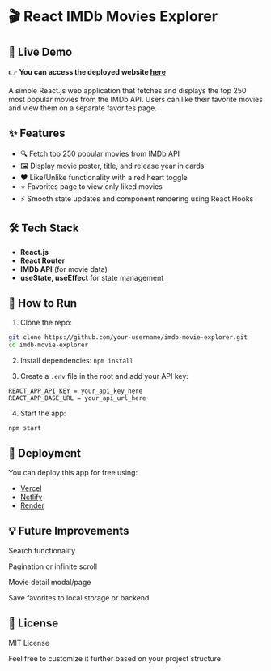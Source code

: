 #   🎬 React IMDb Movies Explorer

## 🚀 Live Demo

👉 **You can access the deployed website [here](https://comfy-basbousa-503095.netlify.app/)** 

A simple React.js web application that fetches and displays the top 250 most popular movies from the IMDb API. Users can like their favorite movies and view them on a separate favorites page.

## ✨ Features

- 🔍 Fetch top 250 popular movies from IMDb API
- 🖼️ Display movie poster, title, and release year in cards
- ❤️ Like/Unlike functionality with a red heart toggle
- ⭐ Favorites page to view only liked movies
- ⚡ Smooth state updates and component rendering using React Hooks


## 🛠️ Tech Stack

- **React.js**
- **React Router**
- **IMDb API** (for movie data)
- **useState, useEffect** for state management

## 🔧 How to Run

1. Clone the repo:
```bash
git clone https://github.com/your-username/imdb-movie-explorer.git
cd imdb-movie-explorer
```
2. Install dependencies:
`npm install`

3.  Create a `.env` file in the root and add your API key:
```
REACT_APP_API_KEY = your_api_key_here
REACT_APP_BASE_URL = your_api_url_here
```
4.  Start the app:
```
npm start
```

##  🚀 Deployment
You can deploy this app for free using:

+   [Vercel](https://vercel.com/)
+   [Netlify](https://www.netlify.com/)
+   [Render](https://render.com/)
##  💡 Future Improvements
Search functionality

Pagination or infinite scroll

Movie detail modal/page

Save favorites to local storage or backend

##  📜 License
MIT License

Feel free to customize it further based on your project structure 